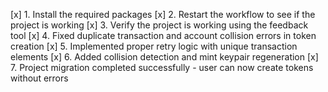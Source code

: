 [x] 1. Install the required packages
[x] 2. Restart the workflow to see if the project is working
[x] 3. Verify the project is working using the feedback tool
[x] 4. Fixed duplicate transaction and account collision errors in token creation
[x] 5. Implemented proper retry logic with unique transaction elements
[x] 6. Added collision detection and mint keypair regeneration
[x] 7. Project migration completed successfully - user can now create tokens without errors